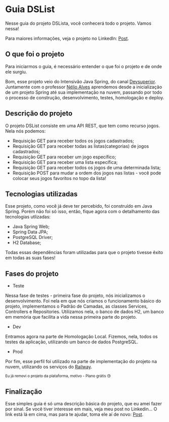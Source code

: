 # Guia DSList 

Nesse guia do projeto DSLista, você conhecerá todo o projeto. Vamos nessa!

Para maiores informações, veja o projeto no LinkedIn: [Post](https://www.linkedin.com/feed/update/urn:li:ugcPost:7063526613203787776/).


## O que foi o projeto

Para iniciarmos o guia, é necessário entender o que foi o projeto e de onde ele surgiu.

Bom, esse projeto veio do Intensivão Java Spring, do canal [Devsuperior](https://www.youtube.com/@DevSuperior). Juntamente com o professor
[Nélio Alves](https://www.linkedin.com/in/nelio-alves) aprendemos desde a inicialização de um projeto Spring até sua implementação na nuvem, passando por todo o processo
de construção, desenvolvimento, testes, homologação e deploy.

## Descrição do projeto

O projeto DSList consiste em uma API REST, que tem como recurso jogos. Nela nós podemos:

 - Requisição GET para receber todos os jogos cadastrados;
 - Requisição GET para receber todas as listas(categorias) de jogos cadastrados;
 - Requisição GET para receber um jogo específico;
 - Requisição GET para receber uma lista específica;
 - Requisição GET para receber todos os jogos de uma determinada lista;
 - Requisição POST para mudar a ordem dos jogos nas listas - você pode colocar seus jogos favoritos no topo da lista!

## Tecnologias utilizadas

Esse projeto, como você já deve ter percebido, foi construído em Java Spring. Porém não foi só isso, então, fique agora com o detalhamento das tecnologias utlizadas:

 - Java Spring Web;
 - Spring Data JPA;
 - PostgreSQL Driver;
 - H2 Database;

Todas essas dependências foram utilizadas para que o projeto tivesse êxito em todas as suas fases!

## Fases do projeto

 - Teste

Nessa fase de testes - primeira fase do projeto, nós inicializamos o desenvolvimento. Foi nela em que nós criamos o funcionamento básico 
do projeto, implementamos o Padrão de Camadas, as classes Services, Controllers e Repositories. Utilizamos nela, o banco de dados H2, um banco em memória 
que facilita a vida nessa primeira parte do projeto.

 - Dev
 
Entramos agora na parte de Homologação Local. Fizemos, nela, todos os testes da aplicação, utilizando um banco de dados PostgreSQL.

- Prod

Por fim, esse perfil foi utilizado na parte de implementação do projeto na nuvem, utilizando os serviços do [Railway](https://railway.app/).

<sub>Eu já removi o projeto da plataforma, motivo - Plano grátis 😓</sub>


## Finalização

Esse simples guia é só uma descrição básica do projeto, que eu amei fazer por sinal. Se você tiver interesse em mais, veja meu post no Linkedin...
O link está lá em cima, mas para te ajudar, toma ele aí de novo: [Post](https://www.linkedin.com/feed/update/urn:li:ugcPost:7063526613203787776/).

